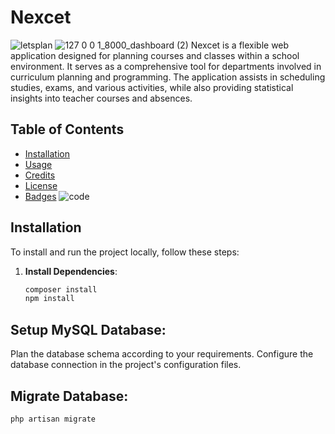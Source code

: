 # Nexcet
![letsplan](https://github.com/Bruheem/Visio-/assets/117863082/1c2e1fe5-b384-475c-a57f-e1610126190b)
![127 0 0 1_8000_dashboard (2)](https://github.com/Bruheem/Visio-/assets/117863082/aa682534-4056-4f96-9f8d-65f886734eab)
Nexcet is a flexible web application designed for planning courses and classes within a school environment. It serves as a comprehensive tool for departments involved in curriculum planning and programming. The application assists in scheduling studies, exams, and various activities, while also providing statistical insights into teacher courses and absences.

## Table of Contents

- [Installation](#installation)
- [Usage](#usage)
- [Credits](#credits)
- [License](#license)
- [Badges](#badges)
![code](https://github.com/Bruheem/Visio-/assets/117863082/b8b00ec0-ed89-40a9-9df3-007186f85aa5)
## Installation

To install and run the project locally, follow these steps:

1. **Install Dependencies**:
   ```bash
   composer install
   npm install
## Setup MySQL Database:

Plan the database schema according to your requirements.
Configure the database connection in the project's configuration files.
## Migrate Database:
```bash
php artisan migrate
